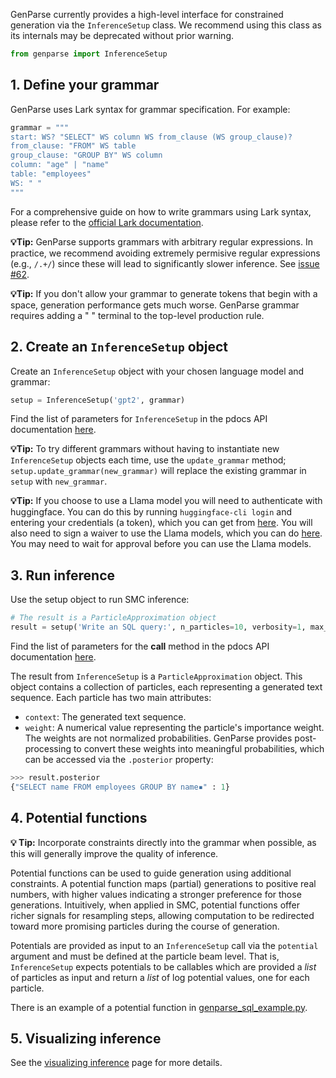 GenParse currently provides a high-level interface for constrained generation via the `InferenceSetup` class. We recommend using this class as its internals may be deprecated without prior warning.

```python
from genparse import InferenceSetup
```

## 1. Define your grammar

GenParse uses Lark syntax for grammar specification. For example:

```python
grammar = """
start: WS? "SELECT" WS column WS from_clause (WS group_clause)?
from_clause: "FROM" WS table
group_clause: "GROUP BY" WS column
column: "age" | "name"
table: "employees"
WS: " "
"""
```

For a comprehensive guide on how to write grammars using Lark syntax, please refer to the [official Lark documentation](https://lark-parser.readthedocs.io/en/latest/grammar.html).

**💡Tip:** GenParse supports grammars with arbitrary regular expressions. In practice, we recommend avoiding extremely permisive regular expressions (e.g., `/.+/`) since these will lead to significantly slower inference. See [issue #62](https://github.com/probcomp/genparse/issues/62).

**💡Tip:** If you don't allow your grammar to generate tokens that begin with a space, generation performance gets much worse. GenParse grammar requires adding a " " terminal to the top-level production rule.

## 2. Create an `InferenceSetup` object

Create an `InferenceSetup` object with your chosen language model and grammar:

```python
setup = InferenceSetup('gpt2', grammar)
```

Find the list of parameters for `InferenceSetup` in the pdocs API documentation [here](https://genparse.gen.dev/api/genparse/util.html#InferenceSetup).


**💡Tip:** To try different grammars without having to instantiate new `InferenceSetup` objects each time, use the `update_grammar` method; `setup.update_grammar(new_grammar)` will replace the existing grammar in `setup` with `new_grammar`.

**💡Tip:** If you choose to use a Llama model you will need to authenticate with huggingface. You can do this by running `huggingface-cli login` and entering your credentials (a token), which you can get from [here](https://huggingface.co/settings/tokens). You will also need to sign a waiver to use the Llama models, which you can do [here](https://huggingface.co/meta-llama/Meta-Llama-3-8B). You may need to wait for approval before you can use the Llama models.


## 3. Run inference

Use the setup object to run SMC inference:

```python
# The result is a ParticleApproximation object
result = setup('Write an SQL query:', n_particles=10, verbosity=1, max_tokens=25)
```

Find the list of parameters for the __call__ method in the pdocs API documentation [here](https://genparse.gen.dev/api/genparse/util.html#InferenceSetup.__call__).

The result from `InferenceSetup` is a `ParticleApproximation` object. This object contains a collection of particles, each representing a generated text sequence. Each particle has two main attributes:

- `context`: The generated text sequence.
- `weight`: A numerical value representing the particle's importance weight. The weights are not normalized probabilities. GenParse provides post-processing to convert these weights into meaningful probabilities, which can be accessed via the `.posterior` property:
```python
>>> result.posterior
{"SELECT name FROM employees GROUP BY name▪" : 1}
```

## 4. Potential functions

**💡 Tip:** Incorporate constraints directly into the grammar when possible, as this will generally improve the quality of inference.

Potential functions can be used to guide generation using additional constraints. A potential function maps (partial) generations to positive real numbers, with higher values indicating a stronger preference for those generations. Intuitively, when applied in SMC, potential functions offer richer signals for resampling steps, allowing computation to be redirected toward more promising particles during the course of generation.

Potentials are provided as input to an `InferenceSetup` call via the `potential` argument and must be defined at the particle beam level. That is, `InferenceSetup` expects potentials to be callables which are provided a *list* of particles as input and return a *list* of log potential values, one for each particle.

There is an example of a potential function in [genparse_sql_example.py](https://github.com/probcomp/genparse/blob/main/examples/genparse_sql_example.py).

## 5. Visualizing inference

See the [visualizing inference](./visualizing_inference.md) page for more details.
